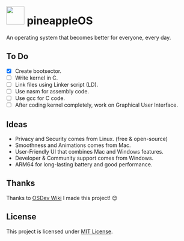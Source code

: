<h1><img width="48" src="https://freesvg.org/img/Pineapple4.png"> pineappleOS</h1>  
An operating system that becomes better for everyone, every day.

## To Do
- [X] Create bootsector.
- [ ] Write kernel in C.
- [ ] Link files using Linker script (LD).
- [ ] Use nasm for assembly code.
- [ ] Use gcc for C code.
- [ ] After coding kernel completely, work on Graphical User Interface.

## Ideas
- Privacy and Security comes from Linux. (free & open-source)
- Smoothness and Animations comes from Mac.
- User-Friendly UI that combines Mac and Windows features.
- Developer & Community support comes from Windows.
- ARM64 for long-lasting battery and good performance.

## Thanks
Thanks to [OSDev Wiki](https://wiki.osdev.org) I made this project! 😊

## License
This project is licensed under [MIT License](LICENSE).
